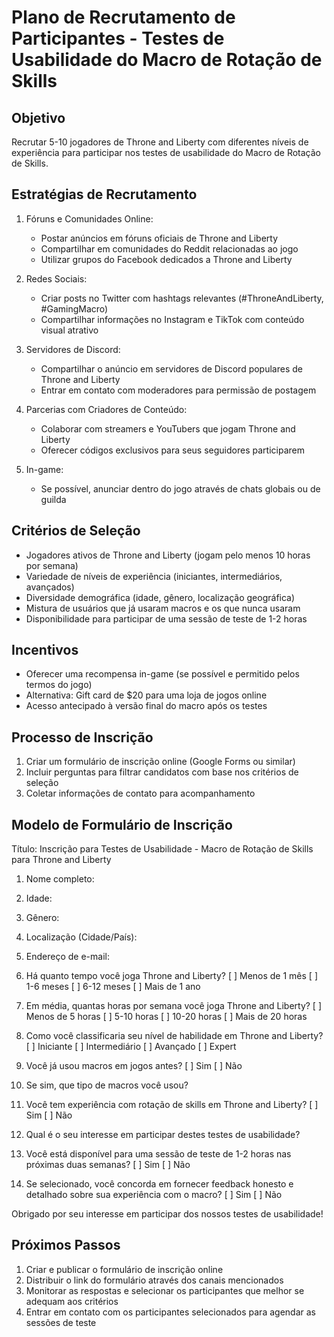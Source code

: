 
# Plano de Recrutamento de Participantes - Testes de Usabilidade do Macro de Rotação de Skills

## Objetivo
Recrutar 5-10 jogadores de Throne and Liberty com diferentes níveis de experiência para participar nos testes de usabilidade do Macro de Rotação de Skills.

## Estratégias de Recrutamento

1. Fóruns e Comunidades Online:
   - Postar anúncios em fóruns oficiais de Throne and Liberty
   - Compartilhar em comunidades do Reddit relacionadas ao jogo
   - Utilizar grupos do Facebook dedicados a Throne and Liberty

2. Redes Sociais:
   - Criar posts no Twitter com hashtags relevantes (#ThroneAndLiberty, #GamingMacro)
   - Compartilhar informações no Instagram e TikTok com conteúdo visual atrativo

3. Servidores de Discord:
   - Compartilhar o anúncio em servidores de Discord populares de Throne and Liberty
   - Entrar em contato com moderadores para permissão de postagem

4. Parcerias com Criadores de Conteúdo:
   - Colaborar com streamers e YouTubers que jogam Throne and Liberty
   - Oferecer códigos exclusivos para seus seguidores participarem

5. In-game:
   - Se possível, anunciar dentro do jogo através de chats globais ou de guilda

## Critérios de Seleção

- Jogadores ativos de Throne and Liberty (jogam pelo menos 10 horas por semana)
- Variedade de níveis de experiência (iniciantes, intermediários, avançados)
- Diversidade demográfica (idade, gênero, localização geográfica)
- Mistura de usuários que já usaram macros e os que nunca usaram
- Disponibilidade para participar de uma sessão de teste de 1-2 horas

## Incentivos

- Oferecer uma recompensa in-game (se possível e permitido pelos termos do jogo)
- Alternativa: Gift card de $20 para uma loja de jogos online
- Acesso antecipado à versão final do macro após os testes

## Processo de Inscrição

1. Criar um formulário de inscrição online (Google Forms ou similar)
2. Incluir perguntas para filtrar candidatos com base nos critérios de seleção
3. Coletar informações de contato para acompanhamento

## Modelo de Formulário de Inscrição

Título: Inscrição para Testes de Usabilidade - Macro de Rotação de Skills para Throne and Liberty

1. Nome completo:
2. Idade:
3. Gênero:
4. Localização (Cidade/País):
5. Endereço de e-mail:
6. Há quanto tempo você joga Throne and Liberty?
   [ ] Menos de 1 mês
   [ ] 1-6 meses
   [ ] 6-12 meses
   [ ] Mais de 1 ano

7. Em média, quantas horas por semana você joga Throne and Liberty?
   [ ] Menos de 5 horas
   [ ] 5-10 horas
   [ ] 10-20 horas
   [ ] Mais de 20 horas

8. Como você classificaria seu nível de habilidade em Throne and Liberty?
   [ ] Iniciante
   [ ] Intermediário
   [ ] Avançado
   [ ] Expert

9. Você já usou macros em jogos antes?
   [ ] Sim
   [ ] Não

10. Se sim, que tipo de macros você usou?

11. Você tem experiência com rotação de skills em Throne and Liberty?
    [ ] Sim
    [ ] Não

12. Qual é o seu interesse em participar destes testes de usabilidade?

13. Você está disponível para uma sessão de teste de 1-2 horas nas próximas duas semanas?
    [ ] Sim
    [ ] Não

14. Se selecionado, você concorda em fornecer feedback honesto e detalhado sobre sua experiência com o macro?
    [ ] Sim
    [ ] Não

Obrigado por seu interesse em participar dos nossos testes de usabilidade!

## Próximos Passos

1. Criar e publicar o formulário de inscrição online
2. Distribuir o link do formulário através dos canais mencionados
3. Monitorar as respostas e selecionar os participantes que melhor se adequam aos critérios
4. Entrar em contato com os participantes selecionados para agendar as sessões de teste


